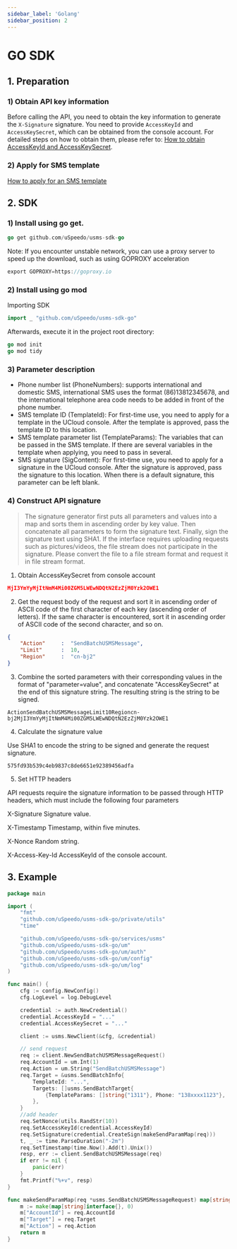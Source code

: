 ```yaml
---
sidebar_label: 'Golang'
sidebar_position: 2
---
```

# GO SDK

## 1. Preparation

### 1) Obtain API key information

Before calling the API, you need to obtain the key information to generate the `X-Signature` signature. You need to provide `AccessKeyId` and `AccessKeySecret`, which can be obtained from the console account. For detailed steps on how to obtain them, please refer to: [How to obtain AccessKeyId and AccessKeySecret](../signature.md).

### 2) Apply for SMS template

[How to apply for an SMS template](https://console.uspeedo.com/sms/template)

## 2. SDK

### 1) Install using go get.

```go
go get github.com/uSpeedo/usms-sdk-go
```
Note: If you encounter unstable network, you can use a proxy server to speed up the download, such as using GOPROXY acceleration

```go
export GOPROXY=https://goproxy.io
```

### 2) Install using go mod

Importing SDK

```go
import _ "github.com/uSpeedo/usms-sdk-go"

```

Afterwards, execute it in the project root directory:

```go
go mod init
go mod tidy
```

### 3) Parameter description
-  Phone number list (PhoneNumbers): supports international and domestic SMS, international SMS uses the format (86)13812345678, and the international telephone area code needs to be added in front of the phone number.
- SMS template ID (TemplateId): For first-time use, you need to apply for a template in the UCloud console. After the template is approved, pass the template ID to this location. 
- SMS template parameter list (TemplateParams): The variables that can be passed in the SMS template. If there are several variables in the template when applying, you need to pass in several. 
- SMS signature (SigContent): For first-time use, you need to apply for a signature in the UCloud console. After the signature is approved, pass the signature to this location. When there is a default signature, this parameter can be left blank.

### 4) Construct API signature

> The signature generator first puts all parameters and values into a map and sorts them in ascending order by key value. Then concatenate all parameters to form the signature text. Finally, sign the signature text using SHA1. If the interface requires uploading requests such as pictures/videos, the file stream does not participate in the signature. Please convert the file to a file stream format and request it in file stream format.

1) Obtain AccessKeySecret from console account

```json
MjI3YmYyMjItNmM4Mi00ZGM5LWEwNDQtN2EzZjM0Yzk2OWE1
```

2) Get the request body of the request and sort it in ascending order of ASCII code of the first character of each key (ascending order of letters). If the same character is encountered, sort it in ascending order of ASCII code of the second character, and so on.

```json
{
    "Action"     :  "SendBatchUSMSMessage",
    "Limit"      :  10,
    "Region"     :  "cn-bj2"
}
```

3) Combine the sorted parameters with their corresponding values in the format of "parameter=value", and concatenate "AccessKeySecret" at the end of this signature string. The resulting string is the string to be signed.

```
ActionSendBatchUSMSMessageLimit10Regioncn-bj2MjI3YmYyMjItNmM4Mi00ZGM5LWEwNDQtN2EzZjM0Yzk2OWE1
```

4) Calculate the signature value

Use SHA1 to encode the string to be signed and generate the request signature.

```
575fd93b539c4eb9837c8de6651e92389456adfa
```

5) Set HTTP headers

API requests require the signature information to be passed through HTTP headers, which must include the following four parameters

X-Signature Signature value.

X-Timestamp Timestamp, within five minutes.

X-Nonce Random string.

X-Access-Key-Id AccessKeyId of the console account.


## 3. Example

```go
package main

import (
	"fmt"
	"github.com/uSpeedo/usms-sdk-go/private/utils"
	"time"

	"github.com/uSpeedo/usms-sdk-go/services/usms"
	"github.com/uSpeedo/usms-sdk-go/um"
	"github.com/uSpeedo/usms-sdk-go/um/auth"
	"github.com/uSpeedo/usms-sdk-go/um/config"
	"github.com/uSpeedo/usms-sdk-go/um/log"
)

func main() {
	cfg := config.NewConfig()
	cfg.LogLevel = log.DebugLevel

	credential := auth.NewCredential()
	credential.AccessKeyId = "..."
	credential.AccessKeySecret = "..."

	client := usms.NewClient(&cfg, &credential)

	// send request
	req := client.NewSendBatchUSMSMessageRequest()
	req.AccountId = um.Int(1)
	req.Action = um.String("SendBatchUSMSMessage")
	req.Target = &usms.SendBatchInfo{
		TemplateId: "...",
		Targets: []usms.SendBatchTarget{
			{TemplateParams: []string{"1311"}, Phone: "138xxxx1123"},
		},
	}
	//add header
	req.SetNonce(utils.RandStr(10))
	req.SetAccessKeyId(credential.AccessKeyId)
	req.SetSignature(credential.CreateSign(makeSendParamMap(req)))
	t, _ := time.ParseDuration("-2m")
	req.SetTimestamp(time.Now().Add(t).Unix())
	resp, err := client.SendBatchUSMSMessage(req)
	if err != nil {
		panic(err)
	}
	fmt.Printf("%+v", resp)
}

func makeSendParamMap(req *usms.SendBatchUSMSMessageRequest) map[string]interface{} {
	m := make(map[string]interface{}, 0)
	m["AccountId"] = req.AccountId
	m["Target"] = req.Target
	m["Action"] = req.Action
	return m
}
```